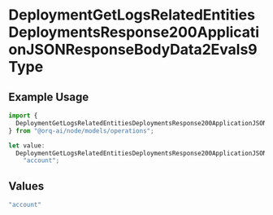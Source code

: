# DeploymentGetLogsRelatedEntitiesDeploymentsResponse200ApplicationJSONResponseBodyData2Evals9Type

## Example Usage

```typescript
import {
  DeploymentGetLogsRelatedEntitiesDeploymentsResponse200ApplicationJSONResponseBodyData2Evals9Type,
} from "@orq-ai/node/models/operations";

let value:
  DeploymentGetLogsRelatedEntitiesDeploymentsResponse200ApplicationJSONResponseBodyData2Evals9Type =
    "account";
```

## Values

```typescript
"account"
```